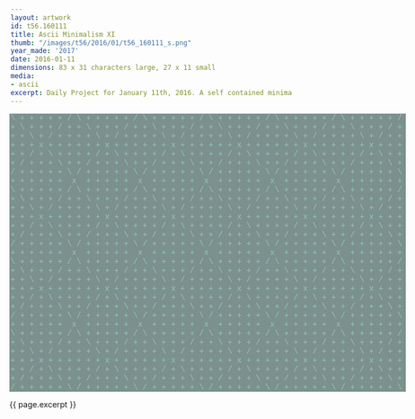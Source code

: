 ```yaml
---
layout: artwork
id: t56.160111
title: Ascii Minimalism XI
thumb: "/images/t56/2016/01/t56_160111_s.png"
year_made: '2017'
date: 2016-01-11
dimensions: 83 x 31 characters large, 27 x 11 small
media:
- ascii
excerpt: Daily Project for January 11th, 2016. A self contained minimalist ascii artwork. Fonts and css styles are allowed and included on page. Adapts to mobile and laptop breakpoints.
---
```


<style>
    pre {
        background-color: #7C908D;
        color: #91C8BF;
        font-family: "Lucida Sans Typewriter","Lucida Typewriter",Courier,monospace;
        font-size: .875rem;
        padding: 0;
        overflow: hidden;
    }

    @media screen and (max-width: 600px) {
      .ascii-large {
        display: none;
      }
      pre {
        width: 14.375rem;
        padding: .125rem;
      }
    }
    @media screen and (min-width: 600px){
        .ascii-small {
          display: none;
      }
      pre {
        width: 44rem;
        padding-left: .125rem;
      }
    }
</style>

<pre class="ascii-large">
\ + + + + + / \ + + + + + / \ + + + + + / \ + + + + + / \ + + + + + / \ + + + + + /
+ \ + + + / + + \ + + + / + + \ + + + / + + \ + + + / + + \ + + + / + + \ + + + / +
+ + \ + / + + + + \ + / + + + + \ + / + + + + \ + / + + + + \ + / + + + + \ + / + +
+ + + x + + + + + + x + + + + + + x + + + + + + x + + + + + + x + + + + + + x + + +
+ + / + \ + + + + / + \ + + + + / + \ + + + + / + \ + + + + / + \ + + + + / + \ + +
+ / + + + \ + + / + + + \ + + / + + + \ + + / + + + \ + + / + + + \ + + / + + + \ +
/ + + + + + \ / + + + + + \ / + + + + + \ / + + + + + \ / + + + + + \ / + + + + + \
+ + + + + +  x  + + + + +  x  + + + + +  x  + + + + +  x  + + + + +  x  + + + + + +
\ + + + + + / \ + + + + + / \ + + + + + / \ + + + + + / \ + + + + + / \ + + + + + /
+ \ + + + / + + \ + + + / + + \ + + + / + + \ + + + / + + \ + + + / + + \ + + + / +
+ + \ + / + + + + \ + / + + + + \ + / + + + + \ + / + + + + \ + / + + + + \ + / + +
+ + + x + + + + + + x + + + + + + x + + + + + + x + + + + + + x + + + + + + x + + +
+ + / + \ + + + + / + \ + + + + / + \ + + + + / + \ + + + + / + \ + + + + / + \ + +
+ / + + + \ + + / + + + \ + + / + + + \ + + / + + + \ + + / + + + \ + + / + + + \ +
/ + + + + + \ / + + + + + \ / + + + + + \ / + + + + + \ / + + + + + \ / + + + + + \
+ + + + + +  x  + + + + +  x  + + + + +  x  + + + + +  x  + + + + +  x  + + + + + +
\ + + + + + / \ + + + + + / \ + + + + + / \ + + + + + / \ + + + + + / \ + + + + + /
+ \ + + + / + + \ + + + / + + \ + + + / + + \ + + + / + + \ + + + / + + \ + + + / +
+ + \ + / + + + + \ + / + + + + \ + / + + + + \ + / + + + + \ + / + + + + \ + / + +
+ + + x + + + + + + x + + + + + + x + + + + + + x + + + + + + x + + + + + + x + + +
+ + / + \ + + + + / + \ + + + + / + \ + + + + / + \ + + + + / + \ + + + + / + \ + +
+ / + + + \ + + / + + + \ + + / + + + \ + + / + + + \ + + / + + + \ + + / + + + \ +
/ + + + + + \ / + + + + + \ / + + + + + \ / + + + + + \ / + + + + + \ / + + + + + \
+ + + + + +  x  + + + + +  x  + + + + +  x  + + + + +  x  + + + + +  x  + + + + + +
\ + + + + + / \ + + + + + / \ + + + + + / \ + + + + + / \ + + + + + / \ + + + + + /
+ \ + + + / + + \ + + + / + + \ + + + / + + \ + + + / + + \ + + + / + + \ + + + / +
+ + \ + / + + + + \ + / + + + + \ + / + + + + \ + / + + + + \ + / + + + + \ + / + +
+ + + x + + + + + + x + + + + + + x + + + + + + x + + + + + + x + + + + + + x + + +
+ + / + \ + + + + / + \ + + + + / + \ + + + + / + \ + + + + / + \ + + + + / + \ + +
+ / + + + \ + + / + + + \ + + / + + + \ + + / + + + \ + + / + + + \ + + / + + + \ +
/ + + + + + \ / + + + + + \ / + + + + + \ / + + + + + \ / + + + + + \ / + + + + + \
</pre>

<pre class="ascii-small">
+ + + x + + + + + + x + + +
+ + / + \ + + + + / + \ + +
+ / + + + \ + + / + + + \ +
/ + + + + + \ / + + + + + \
+ + + + + +  x  + + + + + +
\ + + + + + / \ + + + + + /
+ \ + + + / + + \ + + + / +
+ + \ + / + + + + \ + / + +
+ + + x + + + + + + x + + +
+ + / + \ + + + + / + \ + +
+ / + + + \ + + / + + + \ +
/ + + + + + \ / + + + + + \
</pre>

{{ page.excerpt }}
